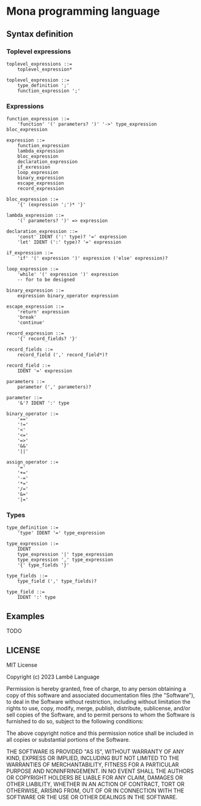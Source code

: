 # Mona programming language

## Syntax definition

### Toplevel expressions

```
toplevel_expressions ::=
    toplevel_expression*
    
toplevel_expression ::=
    type_definition ';'
    function_expression ';'
```

### Expressions

```    
function_expression ::=
    'function' '(' parameters? ')' '->' type_expression bloc_expression

expression ::=
    function_expression
    lambda_expression
    bloc_expression
    declaration_expression
    if_exression
    loop_expression
    binary_expression
    escape_expression
    record_expression

bloc_expression ::= 
    '{' (expression ';')* '}'
    
lambda_expression ::=
    '(' parameters? ')' => expression
    
declaration_expression ::=
    'const' IDENT (':' type)? '=' expression
    'let' IDENT (':' type)? '=' expression
    
if_expression ::=
    'if' '(' expression ')' expression ('else' expression)?
    
loop_expression ::=
    'while' '(' expression ')' expression
    -- for to be designed
    
binary_expression ::=
    expression binary_operator expression 
    
escape_expression ::=
    'return' expression
    'break'
    'continue'  
    
record_expression ::=
    '{' record_fields? '}'

record_fields ::=
    record_field (',' record_field*)?
    
record_field ::=
    IDENT '=' expression
  
parameters ::=
    parameter (',' parameters)?  
  
parameter ::=
    '&'? IDENT ':' type
    
binary_operator ::=
    '=='
    '!='
    '<'
    '<='
    '=>'   
    '&&'
    '||'
    
assign_operator ::=
    '=' 
    '+='
    '-='
    '*='
    '/='
    '&='
    '|='    
```

### Types

```
type_definition ::=
    'type' IDENT '=' type_expression
    
type_expression ::=
    IDENT
    type_expression '|' type_expression
    type_expression ',' type_expression
    '{' type_fields '}'     
    
type_fields ::=
    type_field (',' type_fields)? 

type_field ::=
    IDENT ':' type
```

## Examples

TODO

## LICENSE

MIT License

Copyright (c) 2023 Lambë Language

Permission is hereby granted, free of charge, to any person obtaining a copy
of this software and associated documentation files (the "Software"), to deal
in the Software without restriction, including without limitation the rights
to use, copy, modify, merge, publish, distribute, sublicense, and/or sell
copies of the Software, and to permit persons to whom the Software is
furnished to do so, subject to the following conditions:

The above copyright notice and this permission notice shall be included in all
copies or substantial portions of the Software.

THE SOFTWARE IS PROVIDED "AS IS", WITHOUT WARRANTY OF ANY KIND, EXPRESS OR
IMPLIED, INCLUDING BUT NOT LIMITED TO THE WARRANTIES OF MERCHANTABILITY,
FITNESS FOR A PARTICULAR PURPOSE AND NONINFRINGEMENT. IN NO EVENT SHALL THE
AUTHORS OR COPYRIGHT HOLDERS BE LIABLE FOR ANY CLAIM, DAMAGES OR OTHER
LIABILITY, WHETHER IN AN ACTION OF CONTRACT, TORT OR OTHERWISE, ARISING FROM,
OUT OF OR IN CONNECTION WITH THE SOFTWARE OR THE USE OR OTHER DEALINGS IN THE
SOFTWARE.
